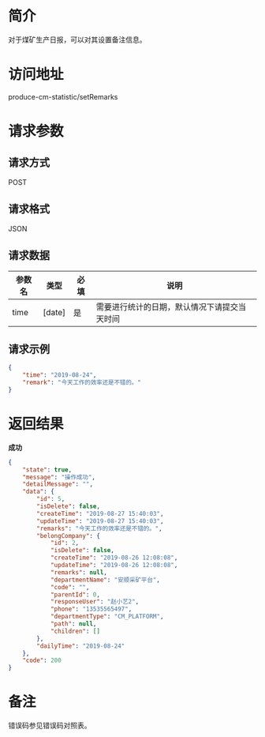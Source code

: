 # 简介
对于煤矿生产日报，可以对其设置备注信息。

# 访问地址
produce-cm-statistic/setRemarks

# 请求参数

## 请求方式
POST

## 请求格式
JSON

## 请求数据
|参数名|类型|必填|说明|
|-|-|-|-|
|time|[date]|是|需要进行统计的日期，默认情况下请提交当天时间|

## 请求示例
```json
{
    "time": "2019-08-24",
    "remark": "今天工作的效率还是不错的。"
}
```

# 返回结果
**成功**
```json
{
    "state": true,
    "message": "操作成功",
    "detailMessage": "",
    "data": {
        "id": 5,
        "isDelete": false,
        "createTime": "2019-08-27 15:40:03",
        "updateTime": "2019-08-27 15:40:03",
        "remarks": "今天工作的效率还是不错的。",
        "belongCompany": {
            "id": 2,
            "isDelete": false,
            "createTime": "2019-08-26 12:08:08",
            "updateTime": "2019-08-26 12:08:08",
            "remarks": null,
            "departmentName": "安顺采矿平台",
            "code": "",
            "parentId": 0,
            "responseUser": "赵小艺2",
            "phone": "13535565497",
            "departmentType": "CM_PLATFORM",
            "path": null,
            "children": []
        },
        "dailyTime": "2019-08-24"
    },
    "code": 200
}
```

# 备注
错误码参见错误码对照表。
